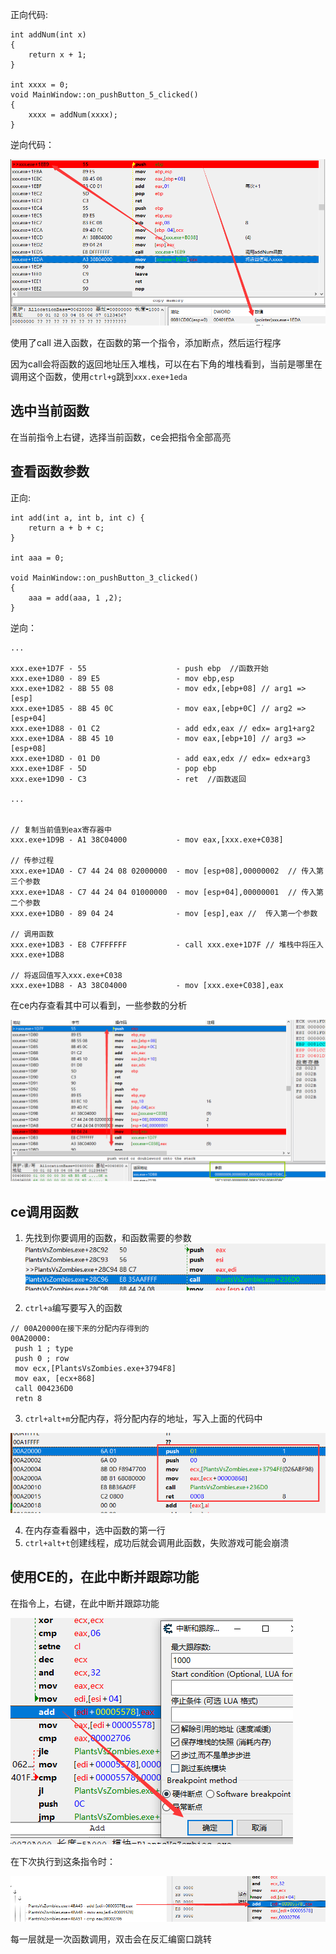 正向代码:
```
int addNum(int x)
{
    return x + 1;
}

int xxxx = 0;
void MainWindow::on_pushButton_5_clicked()
{
    xxxx = addNum(xxxx);
}
```

逆向代码：

![](./images/2020-06-01-11-48-24.png)

使用了call 进入函数，在函数的第一个指令，添加断点，然后运行程序

因为call会将函数的返回地址压入堆栈，可以在右下角的堆栈看到，当前是哪里在调用这个函数，使用`ctrl+g`跳到`xxx.exe+1eda`


## 选中当前函数

在当前指令上右键，选择当前函数，ce会把指令全部高亮


## 查看函数参数

正向:
```
int add(int a, int b, int c) {
    return a + b + c;
}

int aaa = 0;

void MainWindow::on_pushButton_3_clicked()
{
    aaa = add(aaa, 1 ,2);
}
```

逆向：
```
...

xxx.exe+1D7F - 55                    - push ebp  //函数开始
xxx.exe+1D80 - 89 E5                 - mov ebp,esp
xxx.exe+1D82 - 8B 55 08              - mov edx,[ebp+08] // arg1 => [esp]
xxx.exe+1D85 - 8B 45 0C              - mov eax,[ebp+0C] // arg2 => [esp+04]
xxx.exe+1D88 - 01 C2                 - add edx,eax // edx= arg1+arg2
xxx.exe+1D8A - 8B 45 10              - mov eax,[ebp+10] // arg3 => [esp+08]
xxx.exe+1D8D - 01 D0                 - add eax,edx // edx= edx+arg3
xxx.exe+1D8F - 5D                    - pop ebp
xxx.exe+1D90 - C3                    - ret  //函数返回

...


// 复制当前值到eax寄存器中
xxx.exe+1D9B - A1 38C04000           - mov eax,[xxx.exe+C038]

// 传参过程
xxx.exe+1DA0 - C7 44 24 08 02000000  - mov [esp+08],00000002  // 传入第三个参数
xxx.exe+1DA8 - C7 44 24 04 01000000  - mov [esp+04],00000001  // 传入第二个参数
xxx.exe+1DB0 - 89 04 24              - mov [esp],eax //  传入第一个参数

// 调用函数
xxx.exe+1DB3 - E8 C7FFFFFF           - call xxx.exe+1D7F // 堆栈中将压入 xxx.exe+1DB8

// 将返回值写入xxx.exe+C038
xxx.exe+1DB8 - A3 38C04000           - mov [xxx.exe+C038],eax
```

在ce内存查看其中可以看到，一些参数的分析

![](./images/2020-06-01-18-09-36.png)

## ce调用函数

1. 先找到你要调用的函数，和函数需要的参数
![](./images/2020-06-01-22-50-57.png)
 

2. `ctrl+a`编写要写入的函数
```
// 00A20000在接下来的分配内存得到的
00A20000:
 push 1 ; type
 push 0 ; row
 mov ecx,[PlantsVsZombies.exe+3794F8]
 mov eax, [ecx+868]
 call 004236D0
 retn 8
```

3. `ctrl+alt+m`分配内存，将分配内存的地址，写入上面的代码中

![](./images/2020-06-01-22-53-36.png)

4. 在内存查看器中，选中函数的第一行
5. `ctrl+alt+t`创建线程，成功后就会调用此函数，失败游戏可能会崩溃


## 使用CE的，在此中断并跟踪功能

在指令上，右键，在此中断并跟踪功能

![](./images/2020-06-06-12-39-51.png)

在下次执行到这条指令时：

![](./images/2020-06-06-12-41-55.png)

每一层就是一次函数调用，双击会在反汇编窗口跳转